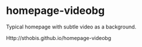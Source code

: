homepage-videobg
================

Typical homepage with subtle video as a background.

Http://sthobis.github.io/homepage-videobg
